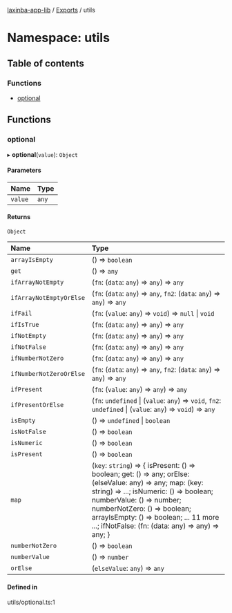[laxinba-app-lib](../README.md) / [Exports](../modules.md) / utils

# Namespace: utils

## Table of contents

### Functions

- [optional](utils.md#optional)

## Functions

### optional

▸ **optional**(`value`): `Object`

#### Parameters

| Name | Type |
| :------ | :------ |
| `value` | `any` |

#### Returns

`Object`

| Name | Type |
| :------ | :------ |
| `arrayIsEmpty` | () => `boolean` |
| `get` | () => `any` |
| `ifArrayNotEmpty` | (`fn`: (`data`: `any`) => `any`) => `any` |
| `ifArrayNotEmptyOrElse` | (`fn`: (`data`: `any`) => `any`, `fn2`: (`data`: `any`) => `any`) => `any` |
| `ifFail` | (`fn`: (`value`: `any`) => `void`) => ``null`` \| `void` |
| `ifIsTrue` | (`fn`: (`data`: `any`) => `any`) => `any` |
| `ifNotEmpty` | (`fn`: (`data`: `any`) => `any`) => `any` |
| `ifNotFalse` | (`fn`: (`data`: `any`) => `any`) => `any` |
| `ifNumberNotZero` | (`fn`: (`data`: `any`) => `any`) => `any` |
| `ifNumberNotZeroOrElse` | (`fn`: (`data`: `any`) => `any`, `fn2`: (`data`: `any`) => `any`) => `any` |
| `ifPresent` | (`fn`: (`value`: `any`) => `any`) => `any` |
| `ifPresentOrElse` | (`fn`: `undefined` \| (`value`: `any`) => `void`, `fn2`: `undefined` \| (`value`: `any`) => `void`) => `any` |
| `isEmpty` | () => `undefined` \| `boolean` |
| `isNotFalse` | () => `boolean` |
| `isNumeric` | () => `boolean` |
| `isPresent` | () => `boolean` |
| `map` | (`key`: `string`) => { isPresent: () =\> boolean; get: () =\> any; orElse: (elseValue: any) =\> any; map: (key: string) =\> ...; isNumeric: () =\> boolean; numberValue: () =\> number; numberNotZero: () =\> boolean; arrayIsEmpty: () =\> boolean; ... 11 more ...; ifNotFalse: (fn: (data: any) =\> any) =\> any; } |
| `numberNotZero` | () => `boolean` |
| `numberValue` | () => `number` |
| `orElse` | (`elseValue`: `any`) => `any` |

#### Defined in

utils/optional.ts:1
